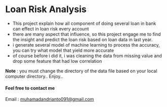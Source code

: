 # Loan Risk Analysis
- This project explain how all component of doing several loan in bank can effect in loan risk every account
- there are many aspect that influence, so this project engage me to find the insight and predict the loan risk based on loan data in last year.
- i generate several model of machine learning to process the accuracy, you can try what model that yield more accurate
- of course before i did it, i was cleaning the data from missing value and drop some feature that had low correlation

**Note** : you must change the directory of the data file based on your local computer directory..
Enjoy..

#### Feel free to contact me
Email : muhamadandrianto091@gmail.com